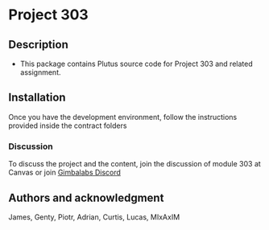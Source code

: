 # Project 303

## Description

- This package contains Plutus source code for Project 303 and related assignment.
  
## Installation

Once you have the development environment, follow the instructions provided inside the contract folders

### Discussion

To discuss the project and the content, join the discussion of module 303 at Canvas or join [Gimbalabs Discord](https://discord.gg/DDaWj6gN)

## Authors and acknowledgment

James, Genty, Piotr, Adrian, Curtis, Lucas, MIxAxIM
